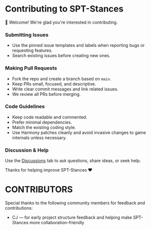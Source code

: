 # Contributing to SPT-Stances

👋 Welcome! We're glad you're interested in contributing.

### Submitting Issues
- Use the pinned issue templates and labels when reporting bugs or requesting features.
- Search existing issues before creating new ones.

### Making Pull Requests
- Fork the repo and create a branch based on `main`.
- Keep PRs small, focused, and descriptive.
- Write clear commit messages and link related issues.
- We review all PRs before merging.

### Code Guidelines
- Keep code readable and commented.
- Prefer minimal dependencies.
- Match the existing coding style.
- Use Harmony patches cleanly and avoid invasive changes to game internals unless necessary.

### Discussion & Help
Use the [Discussions](https://github.com/Specter-MGS/SPT-Stances/discussions) tab to ask questions, share ideas, or seek help.

Thanks for helping improve SPT-Stances ❤️

# CONTRIBUTORS

Special thanks to the following community members for feedback and contributions:

- CJ — for early project structure feedback and helping make SPT-Stances more collaboration-friendly
